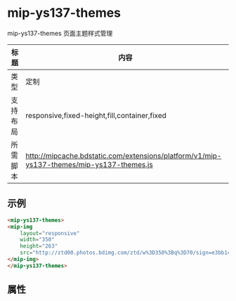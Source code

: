 # mip-ys137-themes

mip-ys137-themes 页面主题样式管理

标题|内容
----|----
类型|定制
支持布局|responsive,fixed-height,fill,container,fixed
所需脚本|http://mipcache.bdstatic.com/extensions/platform/v1/mip-ys137-themes/mip-ys137-themes.js

## 示例
```html
<mip-ys137-themes>
<mip-img
    layout="responsive" 
    width="350" 
    height="263"
    src="http://ztd00.photos.bdimg.com/ztd/w%3D350%3Bq%3D70/sign=e3bb1c4b97ef76c6d0d2fd2ead2d8cc7/f703738da9773912b57d4b0bff198618367ae205.jpg">
</mip-img>
</mip-ys137-themes>
```

## 属性